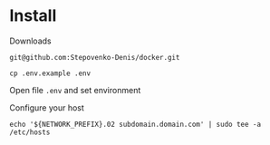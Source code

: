 # Install
Downloads

`git@github.com:Stepovenko-Denis/docker.git`

`cp .env.example .env`

Open file `.env` and set environment

Configure your host

`echo '${NETWORK_PREFIX}.02 subdomain.domain.com' | sudo tee -a /etc/hosts`